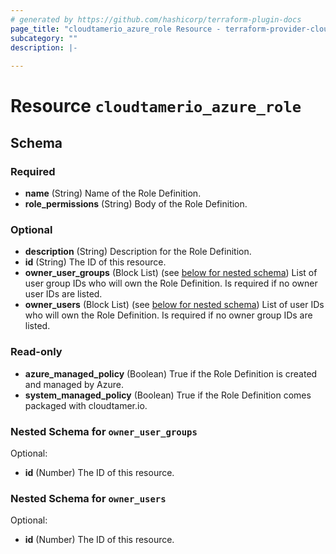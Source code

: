 ```yaml
---
# generated by https://github.com/hashicorp/terraform-plugin-docs
page_title: "cloudtamerio_azure_role Resource - terraform-provider-cloudtamerio"
subcategory: ""
description: |-
  
---
```


# Resource `cloudtamerio_azure_role`





<!-- schema generated by tfplugindocs -->
## Schema

### Required

- **name** (String) Name of the Role Definition.
- **role_permissions** (String) Body of the Role Definition.

### Optional

- **description** (String) Description for the Role Definition.
- **id** (String) The ID of this resource.
- **owner_user_groups** (Block List) (see [below for nested schema](#nestedblock--owner_user_groups)) List of user group IDs who will own the Role Definition. Is required if no owner user IDs are listed.
- **owner_users** (Block List) (see [below for nested schema](#nestedblock--owner_users)) List of user IDs who will own the Role Definition. Is required if no owner group IDs are listed.

### Read-only

- **azure_managed_policy** (Boolean) True if the Role Definition is created and managed by Azure.
- **system_managed_policy** (Boolean) True if the Role Definition comes packaged with cloudtamer.io.

<a id="nestedblock--owner_user_groups"></a>
### Nested Schema for `owner_user_groups`

Optional:

- **id** (Number) The ID of this resource.


<a id="nestedblock--owner_users"></a>
### Nested Schema for `owner_users`

Optional:

- **id** (Number) The ID of this resource.


